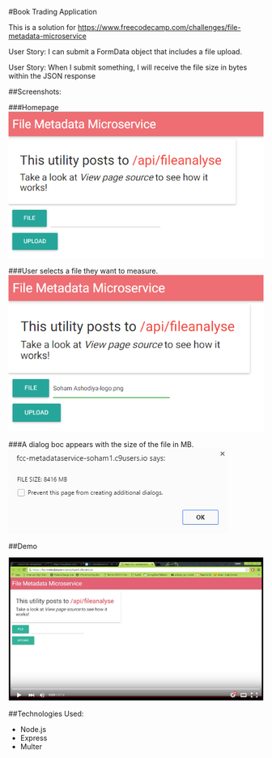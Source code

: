 #Book Trading Application

This is a solution for https://www.freecodecamp.com/challenges/file-metadata-microservice

User Story: I can submit a FormData object that includes a file upload.

User Story: When I submit something, I will receive the file size in bytes within the JSON response

##Screenshots:

###Homepage
<img src="/images/Metadata1.PNG">

###User selects a file they want to measure.
<img src="/images/Metadata2.PNG">

###A dialog boc appears with the size of the file in MB.
<img src="/images/Metadata3.PNG">

##Demo

[![ScreenShot](images/VideoPicture.PNG)](https://youtu.be/KO6Bc6Y_avQ)

##Technologies Used:
- Node.js
- Express
- Multer